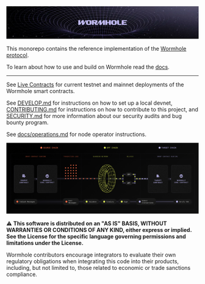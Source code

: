 <img alt="Banner" src="docs/images/wormhole-banner.webp"/>

This monorepo contains the reference implementation of the [Wormhole protocol](https://wormholenetwork.com).

To learn about how to use and build on Wormhole read the [docs](https://docs.wormhole.com/).

----

See [Live Contracts](https://wormhole.com/docs/products/reference/contract-addresses/) for current testnet and mainnet deployments of
the Wormhole smart contracts.

See [DEVELOP.md](DEVELOP.md) for instructions on how to set up a local devnet, [CONTRIBUTING.md](CONTRIBUTING.md) for instructions on how to contribute to this project, and [SECURITY.md](SECURITY.md) for more information about our security audits and bug bounty program.

See [docs/operations.md](docs/operations.md) for node operator instructions.

![Wormhole Architecture](docs/images/architecture.webp)

⚠ **This software is distributed on an "AS IS" BASIS, WITHOUT WARRANTIES OR CONDITIONS OF ANY KIND, either express or
implied. See the License for the specific language governing permissions and limitations under the License.** 

Wormhole contributors encourage integrators to evaluate their own regulatory obligations when integrating this code into their products, including, but not limited to, those related to economic or trade sanctions compliance.